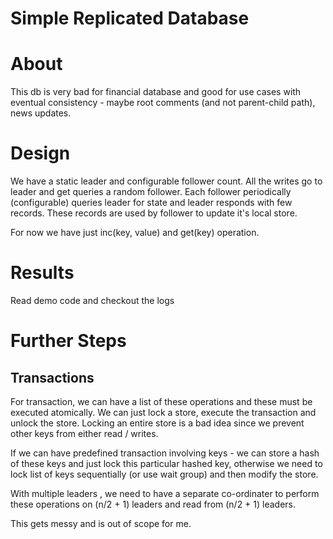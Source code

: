 # Simple Replicated Database

# About
This db is very bad for financial database and good for use cases with eventual consistency - maybe root comments (and not parent-child path), news updates.

# Design
We have a static leader and configurable follower count. All the writes go to leader and get queries a random follower.
Each follower periodically (configurable) queries leader for state and leader responds with few records. These records are used by follower to update it's local store.

For now we have just inc(key, value) and get(key) operation.

# Results
Read demo code and checkout the logs

# Further Steps

## Transactions
For transaction, we can have a list of these operations and these must be executed atomically. We can just lock a store, execute the transaction and unlock the store. Locking an entire store is a bad idea since we prevent other keys from either read / writes.

If we can have predefined transaction involving keys - we can store a hash of these keys and just lock this particular hashed key, otherwise
we need to lock list of keys sequentially (or use wait group) and then modify the store.

With multiple leaders , we need to have a separate co-ordinater to perform these operations on (n/2 + 1) leaders and read from (n/2 + 1) leaders.

This gets messy and is out of scope for me.